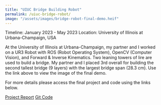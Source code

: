```yaml
---
title: "UIUC Bridge Building Robot"
permalink: /uiuc-bridge-robot/
image: "/assets/images/bridge-robot-final-demo.heif"
---
```


Timeline: January 2023 - May 2023
Location: University of Illinois at Urbana-Champaign, USA

At the University of Illinois at Urbana-Champaign, my partner and I worked on a UR3 Robot with ROS (Robot Operating System), OpenCV (Computer Vision), and Forward & Inverse Kinematics. Two leaning towers of lire are used to build a bridge. My partner and I placed 3rd overall for building the second tallest bridge (9 layers) with the largest bridge span (28.3 cm). Use the link above to view the image of the final demo.

For more details please access the final project and code using the links below.

[Project Report](https://docs.google.com/document/d/1icam-yEAt-db9QScXojD4dcIZOKvuqC2QOR7I3tEcc4/edit?usp=share_link)
[Git Code](https://github.com/robosangli/LeaningBridgeOfLire)